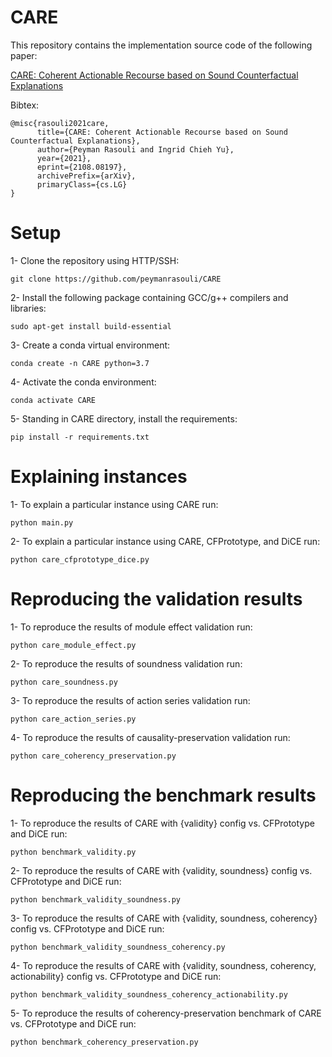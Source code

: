 # CARE

This repository contains the implementation source code of the following paper:

[CARE: Coherent Actionable Recourse based on Sound Counterfactual Explanations](https://arxiv.org/abs/2108.08197)

Bibtex:

    @misc{rasouli2021care,
          title={CARE: Coherent Actionable Recourse based on Sound Counterfactual Explanations}, 
          author={Peyman Rasouli and Ingrid Chieh Yu},
          year={2021},
          eprint={2108.08197},
          archivePrefix={arXiv},
          primaryClass={cs.LG}
    }

# Setup
1- Clone the repository using HTTP/SSH:
```
git clone https://github.com/peymanrasouli/CARE
```
2- Install the following package containing GCC/g++ compilers and libraries:
```
sudo apt-get install build-essential
```
3- Create a conda virtual environment:
```
conda create -n CARE python=3.7
```
4- Activate the conda environment: 
```
conda activate CARE
```
5- Standing in CARE directory, install the requirements:
```
pip install -r requirements.txt
```

# Explaining instances
1- To explain a particular instance using CARE run:
```
python main.py
```
2- To explain a particular instance using CARE, CFPrototype, and DiCE run:
```
python care_cfprototype_dice.py
```

# Reproducing the validation results
1- To reproduce the results of module effect validation run:
```
python care_module_effect.py
```
2- To reproduce the results of soundness validation run:
```
python care_soundness.py
```
3- To reproduce the results of action series validation run:
```
python care_action_series.py
```
4- To reproduce the results of causality-preservation validation run:
```
python care_coherency_preservation.py
```

# Reproducing the benchmark results
1- To reproduce the results of CARE with {validity} config vs. CFPrototype and DiCE run:
```
python benchmark_validity.py
```
2- To reproduce the results of CARE with {validity, soundness} config vs. CFPrototype and DiCE run:
```
python benchmark_validity_soundness.py
```
3- To reproduce the results of CARE with {validity, soundness, coherency} config vs. CFPrototype and DiCE run:
```
python benchmark_validity_soundness_coherency.py
```
4- To reproduce the results of CARE with {validity, soundness, coherency, actionability} config vs. CFPrototype and DiCE run:
```
python benchmark_validity_soundness_coherency_actionability.py
```
5- To reproduce the results of coherency-preservation benchmark of CARE vs. CFPrototype and DiCE run:
```
python benchmark_coherency_preservation.py
```
